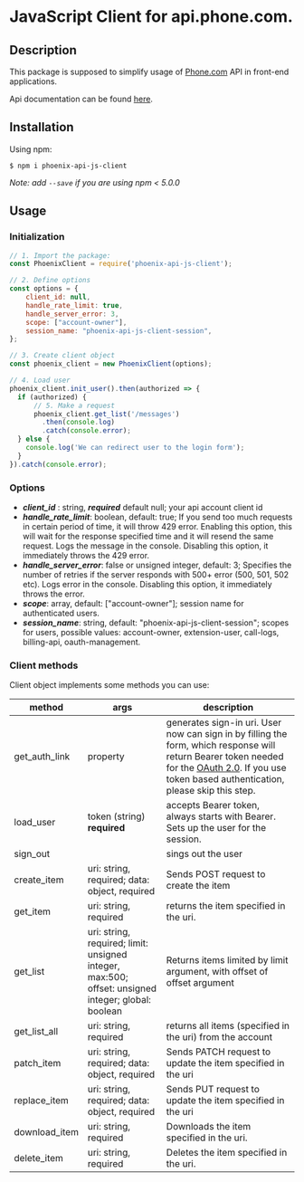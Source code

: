 # JavaScript Client for api.phone.com.

## Description

This package is supposed to simplify usage of [Phone.com](https://www.phone.com/) API in front-end applications.

Api documentation can be found [here](https://apidocs.phone.com/).

## Installation

Using npm:
```shell
$ npm i phoenix-api-js-client
```
_Note: add  `--save` if you are using npm < 5.0.0_

## Usage

### Initialization

```javascript
// 1. Import the package:
const PhoenixClient = require('phoenix-api-js-client');

// 2. Define options
const options = {
    client_id: null,
    handle_rate_limit: true,
    handle_server_error: 3,
    scope: ["account-owner"],
    session_name: "phoenix-api-js-client-session",
};

// 3. Create client object
const phoenix_client = new PhoenixClient(options);

// 4. Load user
phoenix_client.init_user().then(authorized => {
  if (authorized) {
      // 5. Make a request
      phoenix_client.get_list('/messages')
        .then(console.log)
        .catch(console.error);
  } else {
    console.log('We can redirect user to the login form');
  }
}).catch(console.error);
```

### Options

- ***client_id*** : string,  ***required*** default null; your api account client id
- ***handle_rate_limit***: boolean, default: true; If you send too much requests in certain period of time, it will throw 429 error. Enabling this option, this will wait for the response specified time and it will resend the same request. Logs the message in the console. Disabling this option, it immediately throws the 429 error.
- ***handle_server_error***: false or unsigned integer, default: 3; Specifies the number of retries if the server responds with 500+ error (500, 501, 502 etc). Logs error in the console.  Disabling this option, it immediately throws the error.
- ***scope***: array, default: ["account-owner"]; session name for authenticated users.
- ***session_name***: string, default: "phoenix-api-js-client-session"; scopes for users, possible values: account-owner, extension-user, call-logs, billing-api, oauth-management.

### Client methods

Client object implements some methods you can use:

| method | args | description |
|--|--|--|
| get_auth_link | property | generates sign-in uri. User now can sign in by filling the form, which response will return Bearer token needed for the [OAuth 2.0](https://tools.ietf.org/html/rfc6749). If you use token based authentication, please skip this step. 
| load_user | token (string) **required** | accepts Bearer token, always starts with Bearer. Sets up the user for the session.
| sign_out |  | sings out the user
| create_item | uri: string, required; data: object, required | Sends POST request to create the item
| get_item | uri: string, required | returns the item specified in the uri.
| get_list | uri: string, required; limit: unsigned integer, max:500; offset: unsigned integer; global: boolean |  Returns items limited by limit argument, with offset of offset argument
| get_list_all | uri: string, required | returns all items (specified in the uri) from the account
| patch_item | uri: string, required; data: object, required | Sends PATCH request to update the item specified in the uri
| replace_item | uri: string, required; data: object, required | Sends PUT request to update the item specified in the uri
| download_item | uri: string, required | Downloads the item specified in the uri. 
| delete_item | uri: string, required | Deletes the item specified in the uri. 
